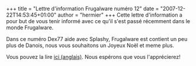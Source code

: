 +++
title = "Lettre d'information Frugalware numéro 12"
date = "2007-12-22T14:53:45+01:00"
author = "hermier"
+++
Cette lettre d'information a pour but de vous tenir informé avec ce qu'il s'est passé récemment dans le monde Frugalware.  

 Dans ce numéro Dex77 aide avec Splashy, Frugalware est contient un peu plus de Danois, nous vous souhaitons un Joyeux Noël et meme plus.  

 Vous pouvez la lire [ici (anglais)](/newsletter/12). Nous espérons que vous l'apprécierez!